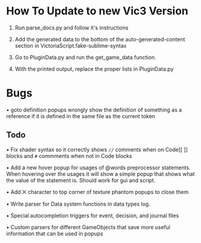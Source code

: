 # How To Update to new Vic3 Version

1. Run parse_docs.py and follow it's instructions

2. Add the generated data to the bottom of the auto-generated-content section in VictoriaScript.fake-sublime-syntax

3. Go to PluginData.py and run the get_game_data function.

4. With the printed output, replace the proper lists in PluginData.py


# Bugs

• goto definition popups wrongly show the definition of something as a reference if it is defined in the same file as the current token

## Todo

• Fix shader syntax so it correctly shows `//` comments when on Code[[ ]] blocks and `#` commments when not in Code blocks

• Add a new hover popup for usages of @words preprocessor statements. When hovering over the usages it will show a simple popup that shows what the value of the statement is. Should work for gui and script.

• Add ⨉ character to top corner of texture phantom popups to close them

• Write parser for Data system functions in data types log.

• Special autocompletion triggers for event, decision, and journal files

• Custom parsers for different GameObjects that save more useful information that can be used in popups
